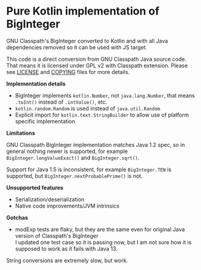 # Pure Kotlin implementation of BigInteger

GNU Classpath's BigInteger converted to Kotlin and with all Java dependencies removed so it can be used with JS target.

This code is a direct conversion from GNU Classpath Java source code. That means it is licensed under GPL v2 with 
Classpath extension. Please see [LICENSE](LICENSE) and [COPYING](COPYING) files for more details. 

**Implementation details**

- BigInteger implements `kotlin.Number`, not `java.lang.Number`, that means `.toInt()` instead of `.intValue()`, etc.
- `kotlin.random.Random` is used instead of `java.util.Random`
- Explicit import for `kotlin.text.StringBuilder` to allow use of platform specific implementation

**Limitations**

GNU Classpath BigInteger implementation matches Java 1.2 spec, so in general nothing newer is supported, for example
`BigInteger.longValueExact()` and `BigInteger.sqrt()`.

Support for Java 1.5 is inconsistent, for example `BigInteger.TEN` is supported, but `BigInteger.nextProbablePrime()` is not. 

**Unsupported features**

- Serialization/deserialization
- Native code improvements/JVM intrinsics

**Gotchas**

- modExp tests are flaky, but they are the same even for original Java version of Classpath's BigInteger\
  I updated one test case so it is passing now, but I am not sure how it is supposed to work as it fails with Java 13.
    
String conversions are extremely slow, but work.
     